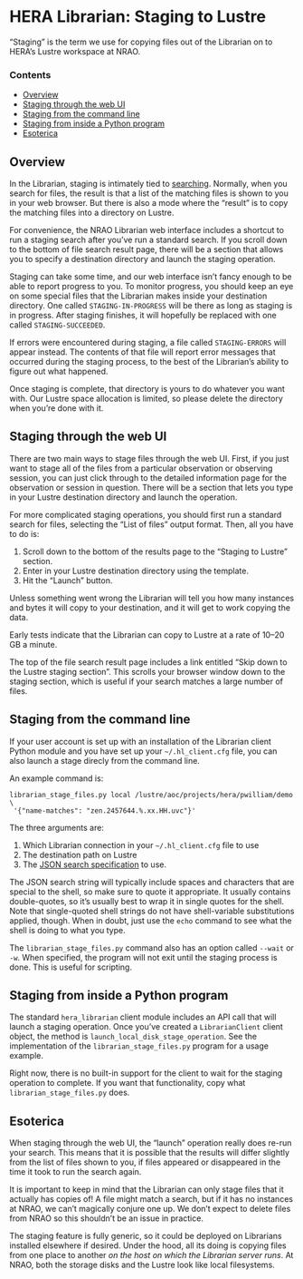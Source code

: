 # HERA Librarian: Staging to Lustre

“Staging” is the term we use for copying files out of the Librarian on to
HERA’s Lustre workspace at NRAO.

### Contents

- [Overview](#overview)
- [Staging through the web UI](#staging-through-the-web-ui)
- [Staging from the command line](#staging-from-the-command-line)
- [Staging from inside a Python program](#staging-from-inside-a-python-program)
- [Esoterica](#esoterica)


## Overview

In the Librarian, staging is intimately tied to [searching](Searching.md).
Normally, when you search for files, the result is that a list of the matching
files is shown to you in your web browser. But there is also a mode where the
“result” is to copy the matching files into a directory on Lustre.

For convenience, the NRAO Librarian web interface includes a shortcut to run a
staging search after you’ve run a standard search. If you scroll down to the
bottom of file search result page, there will be a section that allows you to
specify a destination directory and launch the staging operation.

Staging can take some time, and our web interface isn’t fancy enough to be
able to report progress to you. To monitor progress, you should keep an eye on
some special files that the Librarian makes inside your destination directory.
One called `STAGING-IN-PROGRESS` will be there as long as staging is in
progress. After staging finishes, it will hopefully be replaced with one
called `STAGING-SUCCEEDED`.

If errors were encountered during staging, a file called `STAGING-ERRORS` will
appear instead. The contents of that file will report error messages that
occurred during the staging process, to the best of the Librarian’s ability to
figure out what happened.

Once staging is complete, that directory is yours to do whatever you want
with. Our Lustre space allocation is limited, so please delete the directory
when you’re done with it.


## Staging through the web UI

There are two main ways to stage files through the web UI. First, if you just
want to stage all of the files from a particular observation or observing
session, you can just click through to the detailed information page for the
observation or session in question. There will be a section that lets you type
in your Lustre destination directory and launch the operation.

For more complicated staging operations, you should first run a standard
search for files, selecting the “List of files” output format. Then, all you
have to do is:

1. Scroll down to the bottom of the results page to the “Staging to Lustre”
   section.
2. Enter in your Lustre destination directory using the template.
3. Hit the “Launch” button.

Unless something went wrong the Librarian will tell you how many instances and
bytes it will copy to your destination, and it will get to work copying the
data.

Early tests indicate that the Librarian can copy to Lustre at a rate of 10–20
GB a minute.

The top of the file search result page includes a link entitled “Skip down to
the Lustre staging section”. This scrolls your browser window down to the
staging section, which is useful if your search matches a large number of
files.


## Staging from the command line

If your user account is set up with an installation of the Librarian client
Python module and you have set up your `~/.hl_client.cfg` file, you can also
launch a stage direcly from the command line.

An example command is:

```
librarian_stage_files.py local /lustre/aoc/projects/hera/pwilliam/demo \
 '{"name-matches": "zen.2457644.%.xx.HH.uvc"}'
```

The three arguments are:

1. Which Librarian connection in your `~/.hl_client.cfg` file to use
2. The destination path on Lustre
3. The [JSON search specification](Searching.md) to use.

The JSON search string will typically include spaces and characters that are
special to the shell, so make sure to quote it appropriate. It usually
contains double-quotes, so it’s usually best to wrap it in single quotes for
the shell. Note that single-quoted shell strings do not have shell-variable
substitutions applied, though. When in doubt, just use the `echo` command to
see what the shell is doing to what you type.

The `librarian_stage_files.py` command also has an option called `--wait` or
`-w`. When specified, the program will not exit until the staging process is
done. This is useful for scripting.


## Staging from inside a Python program

The standard `hera_librarian` client module includes an API call that will
launch a staging operation. Once you’ve created a `LibrarianClient` client
object, the method is `launch_local_disk_stage_operation`. See the
implementation of the `librarian_stage_files.py` program for a usage example.

Right now, there is no built-in support for the client to wait for the staging
operation to complete. If you want that functionality, copy what
`librarian_stage_files.py` does.


## Esoterica

When staging through the web UI, the “launch” operation really does re-run
your search. This means that it is possible that the results will differ
slightly from the list of files shown to you, if files appeared or disappeared
in the time it took to run the search again.

It is important to keep in mind that the Librarian can only stage files that
it actually has copies of! A file might match a search, but if it has no
instances at NRAO, we can’t magically conjure one up. We don’t expect to delete
files from NRAO so this shouldn’t be an issue in practice.

The staging feature is fully generic, so it could be deployed on Librarians
installed elsewhere if desired. Under the hood, all its doing is copying files
from one place to another *on the host on which the Librarian server runs*. At
NRAO, both the storage disks and the Lustre look like local filesystems.
